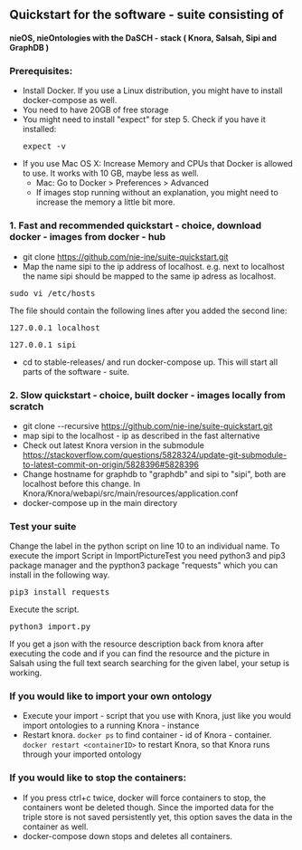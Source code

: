 ## Quickstart for the software - suite consisting of
#### nieOS, nieOntologies with the DaSCH - stack ( Knora, Salsah, Sipi and GraphDB ) 

### Prerequisites:
 - Install Docker. If you use a Linux distribution, you might have to install docker-compose as well.
 - You need to have 20GB of free storage
 - You might need to install "expect" for step 5. Check if you have it installed: <pre>expect -v</pre>
 - If you use Mac OS X: Increase Memory and CPUs that Docker is allowed to use. It works with 10 GB, maybe less as well.
	 - 	Mac: Go to Docker > Preferences > Advanced
	 - If images stop running without an explanation, you might need to increase the memory a little bit more.

### 1. Fast and recommended quickstart - choice, download docker - images from docker - hub
 - git clone https://github.com/nie-ine/suite-quickstart.git
 - Map the name sipi to the ip address of localhost. e.g. next to localhost the name sipi should be mapped to the same ip adress as localhost. 
 <pre>sudo vi /etc/hosts</pre> 
 The file should contain the following lines after you added the second line:
 <pre>127.0.0.1 localhost</pre>
 <pre>127.0.0.1 sipi</pre>
 - cd to stable-releases/<latest-release> and run docker-compose up. This will start all parts of the software - suite.
 
 
### 2. Slow quickstart - choice, built docker - images locally from scratch
- git clone --recursive https://github.com/nie-ine/suite-quickstart.git
- map sipi to the localhost - ip as described in the fast alternative
- Check out latest Knora version in the submodule https://stackoverflow.com/questions/5828324/update-git-submodule-to-latest-commit-on-origin/5828396#5828396
- Change hostname for graphdb to "graphdb" and sipi to "sipi", both are localhost before this change. In Knora/Knora/webapi/src/main/resources/application.conf
- docker-compose up in the main directory

### Test your suite
Change the label in the python script on line 10 to an individual name. To execute the import Script in ImportPictureTest you need python3 and pip3 package manager  and the pypthon3 package "requests" which you can install in the following way. <pre>pip3 install requests</pre> Execute the script.<pre>python3 import.py</pre> If you get a json with the resource description back from knora after executing the code and if you can find the resource and the picture in Salsah using the full text search searching for the given label, your setup is working.


### If you would like to import your own ontology
 - Execute your import - script that you use with Knora, just like you would import ontologies to a running Knora - instance
 - Restart knora. ```docker ps``` to find container - id of Knora - container. ```docker restart <containerID>``` to restart Knora, so that Knora runs through your imported ontology


### If you would like to stop the containers:

 - If you press ctrl+c twice, docker will force containers to stop, the containers wont be deleted though. Since the imported data for the triple store is not saved persistently yet, this option saves the data in the container as well.
 - docker-compose down stops and deletes all containers.
